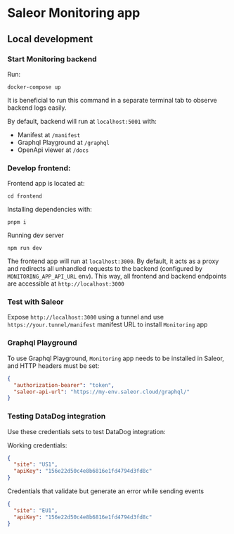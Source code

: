 # Saleor Monitoring app

## Local development

### Start Monitoring backend
Run:
 ```shell
docker-compose up
 ```
It is beneficial to run this command in a separate terminal tab to observe backend logs easily.

By default, backend will run at `localhost:5001` with:
   - Manifest at `/manifest`
   - Graphql Playground at `/graphql`
   - OpenApi viewer at `/docs`

### Develop frontend:

Frontend app is located at:
```shell
cd frontend
```
Installing dependencies with:
```shell
pnpm i
```
Running dev server
```shell
npm run dev
```
The frontend app will run at `localhost:3000`.
By default, it acts as a proxy and redirects all unhandled requests to the backend (configured by `MONITORING_APP_API_URL` env).
This way, all frontend and backend endpoints are accessible at `http://localhost:3000`

### Test with Saleor
Expose `http://localhost:3000` using a tunnel and use `https://your.tunnel/manifest` manifest URL to install `Monitoring` app

### Graphql Playground
To use Graphql Playground, `Monitoring` app needs to be installed in Saleor, and HTTP headers must be set:

```json
{
  "authorization-bearer": "token",
  "saleor-api-url": "https://my-env.saleor.cloud/graphql/"
}
```

### Testing DataDog integration
Use these credentials sets to test DataDog integration:

Working credentials:
```json
{
  "site": "US1",
  "apiKey": "156e22d50c4e8b6816e1fd4794d3fd8c"
}
```

Credentials that validate but generate an error while sending events
```json
{
  "site": "EU1",
  "apiKey": "156e22d50c4e8b6816e1fd4794d3fd8c"
}
```
